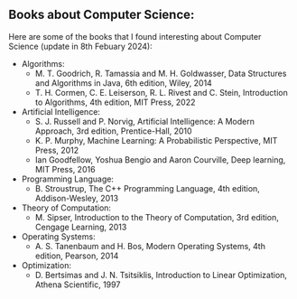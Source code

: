 ## Books about Computer Science:
Here are some of the books that I found interesting about Computer Science (update in 8th Febuary 2024):
- Algorithms:
  - M. T. Goodrich, R. Tamassia and M. H. Goldwasser, Data Structures and Algorithms in Java, 6th edition, Wiley, 2014
  - T. H. Cormen, C. E. Leiserson, R. L. Rivest and C. Stein, Introduction to Algorithms, 4th edition, MIT Press, 2022
- Artificial Intelligence:
  - S. J. Russell and P. Norvig, Artificial Intelligence: A Modern Approach, 3rd edition, Prentice-Hall, 2010
  - K. P. Murphy, Machine Learning: A Probabilistic Perspective, MIT Press, 2012
  - Ian Goodfellow, Yoshua Bengio and Aaron Courville, Deep learning, MIT Press, 2016
- Programming Language:
  - B. Stroustrup, The C++ Programming Language, 4th edition, Addison-Wesley, 2013
- Theory of Computation:
  - M. Sipser, Introduction to the Theory of Computation, 3rd edition, Cengage Learning, 2013
- Operating Systems:
  - A. S. Tanenbaum and H. Bos, Modern Operating Systems, 4th edition, Pearson, 2014
- Optimization:
  - D. Bertsimas and J. N. Tsitsiklis, Introduction to Linear Optimization, Athena Scientific, 1997

